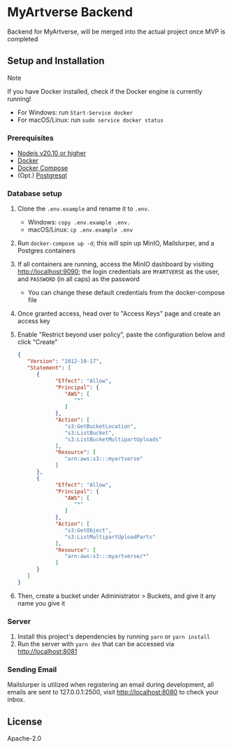 # MyArtverse Backend

Backend for MyArtverse, will be merged into the actual project once MVP is completed

## Setup and Installation

> [!NOTE]
> If you have Docker installed, check if the Docker engine is currently running!
>
> - For Windows: run `Start-Service docker`
> - For macOS/Linux: run `sudo service docker status`

### Prerequisites

- [Nodejs v20.10 or higher](https://nodejs.org/en)
- [Docker](https://docs.docker.com/get-docker/)
- [Docker Compose](https://docs.docker.com/compose/install/)
- (Opt.) [Postgresql](https://www.postgresql.org/)

### Database setup

1. Clone the `.env.example` and rename it to `.env`.
   - Windows: `copy .env.example .env.`
   - macOS/Linux: `cp .env.example .env`
1. Run `docker-compose up -d`; this will spin up MinIO, Mailslurper, and a Postgres containers
1. If all containers are running, access the MinIO dashboard by visiting <http://localhost:9090>; the login credentials are `MYARTVERSE` as the user, and `PASSWORD` (in all caps) as the password
   - You can change these default credentials from the docker-compose file
1. Once granted access, head over to "Access Keys" page and create an access key
1. Enable "Restrict beyond user policy", paste the configuration below and click "Create"

   ```json
   {
      "Version": "2012-10-17",
      "Statement": [
         {
               "Effect": "Allow",
               "Principal": {
                  "AWS": [
                     "*"
                  ]
               },
               "Action": [
                  "s3:GetBucketLocation",
                  "s3:ListBucket",
                  "s3:ListBucketMultipartUploads"
               ],
               "Resource": [
                  "arn:aws:s3:::myartverse"
               ]
         },
         {
               "Effect": "Allow",
               "Principal": {
                  "AWS": [
                     "*"
                  ]
               },
               "Action": [
                  "s3:GetObject",
                  "s3:ListMultipartUploadParts"
               ],
               "Resource": [
                  "arn:aws:s3:::myartverse/*"
               ]
         }
      ]
   }
   ```

1. Then, create a bucket under Administrator > Buckets, and give it any name you give it

### Server

1. Install this project's dependencies by running `yarn` or `yarn install`
1. Run the server with `yarn dev` that can be accessed via <http://localhost:8081>

### Sending Email

Mailslurper is utilized when registering an email during development, all emails are sent to 127.0.0.1:2500, visit <http://localhost:8080> to check your inbox.

## License

Apache-2.0
